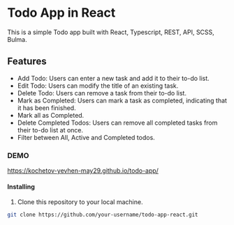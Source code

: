# Todo App in React

This is a simple Todo app built with React, Typescript, REST, API, SCSS, Bulma.

## Features

- Add Todo: Users can enter a new task and add it to their to-do list.
- Edit Todo: Users can modify the title of an existing task.
- Delete Todo: Users can remove a task from their to-do list.
- Mark as Completed: Users can mark a task as completed, indicating that it has been finished.
- Mark all as Completed.
- Delete Completed Todos: Users can remove all completed tasks from their to-do list at once.
- Filter between All, Active and Completed todos.

### DEMO

https://kochetov-yevhen-may29.github.io/todo-app/

#### Installing

1. Clone this repository to your local machine.

```bash
git clone https://github.com/your-username/todo-app-react.git
